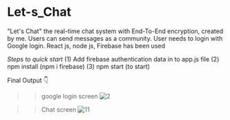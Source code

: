# Let-s_Chat
"Let's Chat" the real-time chat system with End-To-End encryption,  created by me. Users can send messages as a community. User needs to login with Google login. React js, node js, Firebase has been used

*Steps to quick start* 
(1) Add firebase authentication data in to app.js file
(2) npm install (npm i firebase) 
(3) npm start (to start)

Final Output 👇

>> google login screen
![2](https://user-images.githubusercontent.com/86149391/147426974-29301f28-929b-4ec0-a685-c3b39f3ea498.png)

>> Chat screen
![11](https://user-images.githubusercontent.com/86149391/147427007-b5b69bed-bd26-43f3-9ca1-9568c3bbf754.png)

